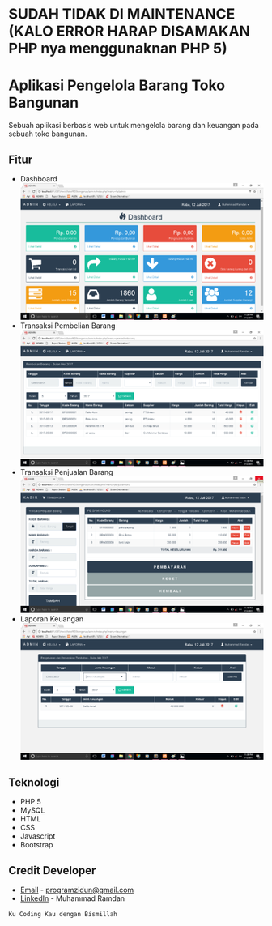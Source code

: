 # SUDAH TIDAK DI MAINTENANCE (KALO ERROR HARAP DISAMAKAN PHP nya menggunaknan PHP 5)

# Aplikasi Pengelola Barang Toko Bangunan
Sebuah aplikasi berbasis web untuk mengelola barang dan keuangan pada sebuah toko bangunan.

## Fitur
* Dashboard
![Foto Dashboard](ss_program/dashboard_admin.png "Dashboard")
* Transaksi Pembelian Barang
![Foto Transaksi Pembelian Barang](ss_program/pembelian_barang.png "Transkasi Pembelian Barang")
* Transaksi Penjualan Barang
![Foto Transaksi Penjualan Barang](ss_program/penjualan_barang.png "Penjualan Barang")
* Laporan Keuangan
![Foto Laporan Keuangan](ss_program/laporan_keuangan.png "Lapoaran Keuangan")

## Teknologi
* PHP 5
* MySQL
* HTML
* CSS
* Javascript
* Bootstrap 

## Credit Developer
* [Email](mailto:programzidun@gmail.com) - programzidun@gmail.com
* [LinkedIn](https://www.linkedin.com/in/ramdanzidun/) - Muhammad Ramdan


```
Ku Coding Kau dengan Bismillah
```

